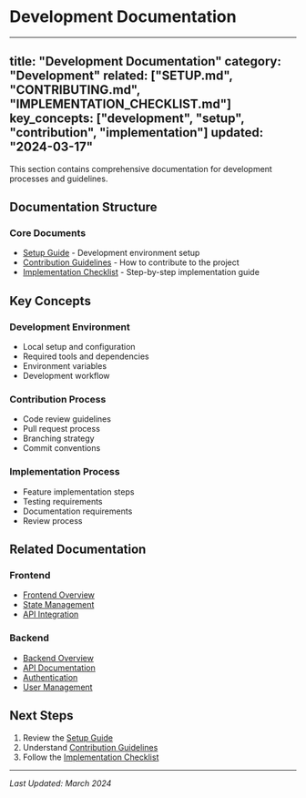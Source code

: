 # Development Documentation

---
title: "Development Documentation"
category: "Development"
related: ["SETUP.md", "CONTRIBUTING.md", "IMPLEMENTATION_CHECKLIST.md"]
key_concepts: ["development", "setup", "contribution", "implementation"]
updated: "2024-03-17"
---

This section contains comprehensive documentation for development processes and guidelines.

## Documentation Structure

### Core Documents
- [Setup Guide](SETUP.md) - Development environment setup
- [Contribution Guidelines](CONTRIBUTING.md) - How to contribute to the project
- [Implementation Checklist](IMPLEMENTATION_CHECKLIST.md) - Step-by-step implementation guide

## Key Concepts

### Development Environment
- Local setup and configuration
- Required tools and dependencies
- Environment variables
- Development workflow

### Contribution Process
- Code review guidelines
- Pull request process
- Branching strategy
- Commit conventions

### Implementation Process
- Feature implementation steps
- Testing requirements
- Documentation requirements
- Review process

## Related Documentation

### Frontend
- [Frontend Overview](../frontend/README.md)
- [State Management](../frontend/STATE_MANAGEMENT.md)
- [API Integration](../frontend/API_INTEGRATION.md)

### Backend
- [Backend Overview](../backend/README.md)
- [API Documentation](../backend/api/API.md)
- [Authentication](../backend/api/AUTHENTICATION.md)
- [User Management](../backend/api/USER_MANAGEMENT.md)

## Next Steps

1. Review the [Setup Guide](SETUP.md)
2. Understand [Contribution Guidelines](CONTRIBUTING.md)
3. Follow the [Implementation Checklist](IMPLEMENTATION_CHECKLIST.md)

---

*Last Updated: March 2024* 